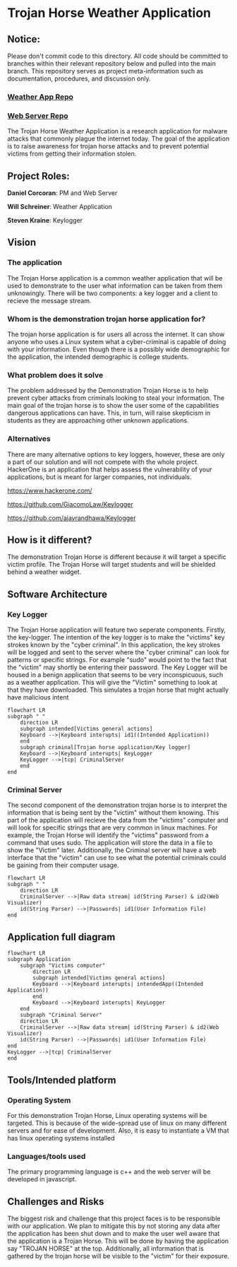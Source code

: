 # Trojan Horse Weather Application


## Notice:

Please don't commit code to this directory. All code should be committed to branches within their relevant repository below and pulled into the main branch. This repository serves as project meta-information such as documentation, procedures, and discussion only. 

### [Weather App Repo](https://github.com/EECE3093C/team_orange_WeatherApp)
### [Web Server Repo](https://github.com/EECE3093C/team-orange-WebServer)


The Trojan Horse Weather Application is a research application for malware attacks that commonly plague the internet today. The goal of the application is to raise awareness for trojan horse attacks and to prevent potential victims from getting their information stolen.

## Project Roles:

**Daniel Corcoran**: PM and Web Server

**Will Schreiner**: Weather Application

**Steven Kraine**: Keylogger



## Vision
### The application
The Trojan Horse application is a common weather application that will be used to demonstrate to the user what information can be taken from them unknowingly. There will be two components: a key logger and a client to recieve the message stream.
### Whom is the demonstration trojan horse application for?
The trojan horse application is for users all across the internet. It can show anyone who uses a Linux system what a cyber-criminal is capable of doing with your information. Even though there is a possibly wide demographic for the application, the intended demographic is college students.
### What problem does it solve
The problem addressed by the Demonstration Trojan Horse is to help prevent cyber attacks from criminals looking to steal your information. The main goal of the trojan horse is to show the user some of the capabilities dangerous applications can have. This, in turn, will raise skepticism in students as they are approaching other unknown applications.
### Alternatives
There are many alternative options to key loggers, however, these are only a part of our solution and will not compete with the whole project. HackerOne is an application that helps assess the vulnerability of your applications, but is meant for larger companies, not individuals.

https://www.hackerone.com/

https://github.com/GiacomoLaw/Keylogger

https://github.com/ajayrandhawa/Keylogger

## How is it different?
The demonstration Trojan Horse is different because it will target a specific victim profile. The Trojan Horse will target students and will be shielded behind a weather widget.
## Software Architecture
### Key Logger
The Trojan Horse application will feature two seperate components. Firstly, the key-logger. The intention of the key logger is to make the "victims" key strokes known by the "cyber criminal". In this application, the key strokes will be logged and sent to the server where the "cyber criminal" can look for patterns or specific strings. For example "sudo" would point to the fact that the "victim" may shortly be entering their password.
The Key Logger will be housed in a benign application that seems to be very inconspicuous, such as a weather application. This will give the "Victim" something to look at that they have downloaded. This simulates a trojan horse that might actually have malicious intent 

```mermaid
flowchart LR
subgraph " "
    direction LR
    subgraph intended[Victims general actions]
    Keyboard -->|Keyboard interupts| id1((Intended Application))
    end
    subgraph criminal[Trojan horse application/Key logger]
    Keyboard -->|Keyboard interupts| KeyLogger
    KeyLogger -->|tcp| CriminalServer
    end
end
```

### Criminal Server
The second component of the demonstration trojan horse is to interpret the information that is being sent by the "victim" without them knowing. This part of the application will recieve the data from the "victims" computer and will look for specific strings that are very common in linux machines. For example, the Trojan Horse will identify the "victims" password from a command that uses sudo. The application will store the data in a file to show the "Victim" later.
Additionally, the Criminal server will have a web interface that the "victim" can use to see what the potential criminals could be gaining from their computer usage.
```mermaid
flowchart LR
subgraph " "
    direction LR
    CriminalServer -->|Raw data stream| id(String Parser) & id2(Web Visualizer)
    id(String Parser) -->|Passwords| id1(User Information File)
end
``` 
## Application full diagram
```mermaid
flowchart LR
subgraph Application
    subgraph "Victims computer"
        direction LR
        subgraph intended[Victims general actions]
        Keyboard -->|Keyboard interupts| intendedApp((Intended Application))
        end
        Keyboard -->|Keyboard interupts| KeyLogger
    end
    subgraph "Criminal Server"
    direction LR
    CriminalServer -->|Raw data stream| id(String Parser) & id2(Web Visualizer)
    id(String Parser) -->|Passwords| id1(User Information File)
end
KeyLogger -->|tcp| CriminalServer
end
```
## Tools/Intended platform
### Operating System
For this demonstration Trojan Horse, Linux operating systems will be targeted. This is because of the wide-spread use of linux on many different servers and for ease of development. Also, it is easy to instantiate a VM that has linux operating systems installed
### Languages/tools used
The primary programming language is c++ and the web server will be developed in javascript.
## Challenges and Risks
The biggest risk and challenge that this project faces is to be responsible with our application. We plan to mitigate this by not storing any data after the application has been shut down and to make the user well aware that the application is a Trojan Horse. This will be done by having the application say "TROJAN HORSE" at the top. Additionally, all information that is gathered by the trojan horse will be visible to the "victim" for their exposure.
